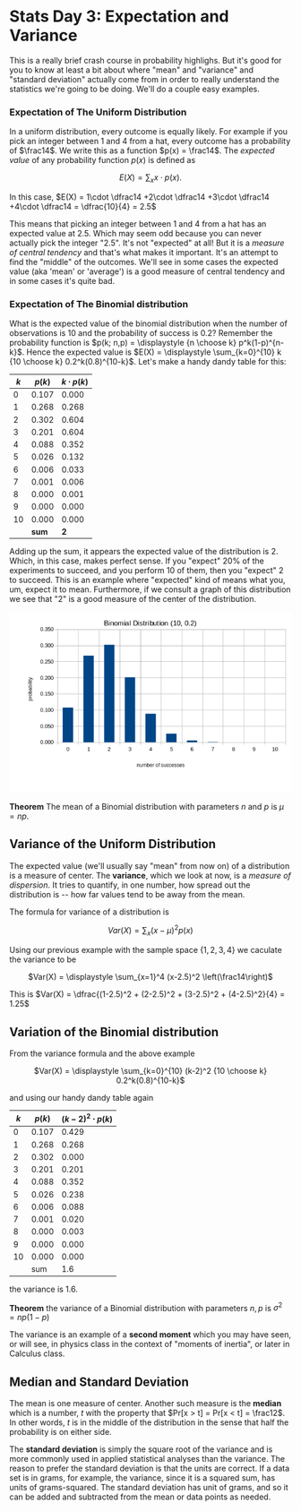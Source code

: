 # Stats Day 3: Expectation and Variance

This is a really brief crash course in probability highlighs. But it's good for you to
know at least a bit about where "mean" and "variance" and "standard deviation" actually
come from in order to really understand the statistics we're going to be doing. We'll do
a couple easy examples.


### Expectation of The Uniform Distribution

In a uniform distribution, every outcome is equally likely. For example if you pick an integer between 1 and 4 from a hat,
every outcome has a probability of $\frac14$. We write this as a function $p(x) = \frac14$. The *expected value* of any
probability function $p(x)$ is defined as

<center>

 $E(X) = \displaystyle
\sum_x x\cdot p(x)$.

</center>

In this case, $E(X) = 1\cdot \dfrac14 +2\cdot \dfrac14 +3\cdot \dfrac14 +4\cdot \dfrac14 = \dfrac{10}{4} = 2.5$

This means that picking an integer between 1 and 4 from a hat has an expected value at 2.5. Which may seem odd because you can never actually pick the integer "2.5". It's not "expected" at all! But it is a *measure of central tendency* and that's what makes it important. It's an attempt to find the "middle" of the outcomes. We'll see in some cases the expected value (aka 'mean' or 'average') is a good measure of central tendency and in some cases it's quite bad.

### Expectation of The Binomial distribution

What is the expected value of the binomial distribution when
the number of observations is 10 and the probability of success is 0.2? Remember the probability function is $p(k; n,p) = \displaystyle {n \choose k} p^k(1-p)^{n-k}$. Hence the expected value is $E(X) = \displaystyle \sum_{k=0}^{10} k {10 \choose k} 0.2^k(0.8)^{10-k}$. Let's make a handy dandy table for this:

<center>

|$k$ | $p(k)$  | $k \cdot p(k)$ |
|----|-------|--------|
| 0  | 0.107 | 0.000  |
| 1  | 0.268 | 0.268  |
| 2  | 0.302 | 0.604  |
| 3  | 0.201 | 0.604  |
| 4  | 0.088 | 0.352  |
| 5  | 0.026 | 0.132  |
| 6  | 0.006 | 0.033  |
| 7  | 0.001 | 0.006  |
| 8  | 0.000 | 0.001  |
| 9  | 0.000 | 0.000  |
| 10 | 0.000 | 0.000  |
|    | **sum**   | **2**      |
</center>

Adding up the sum, it appears the expected value of the
distribution is 2. Which, in this case, makes perfect sense. If you "expect" 20% of the experiments to succeed, and you perform 10 of them, then you "expect" 2 to succeed. This is an example where "expected" kind of means what you, um, expect it to mean. Furthermore, if we consult a graph of this distribution we see that "2" is a good measure of the center of the distribution.


![](binom3.png)

 **Theorem** The mean of a Binomial distribution with parameters $n$ and $p$ is $\mu = np$.

## Variance of the Uniform Distribution

The expected value (we'll usually say "mean" from now on) of a
distribution is a measure of center. The **variance**, which we look at now, is a *measure of dispersion*. It tries to quantify, in one number, how spread out the distribution is -- how far values tend to be away from the mean.

The formula for variance of a distribution is

<center>

$Var(X) = \displaystyle \sum_{x} (x-\mu)^2 p(x)$

</center>

Using our previous example with the sample space $\{1,2,3,4\}$ we caculate the variance to be

<center>

$Var(X) = \displaystyle \sum_{x=1}^4 (x-2.5)^2 \left(\frac14\right)$

</center>

This is $Var(X) = \dfrac{(1-2.5)^2 + (2-2.5)^2 + (3-2.5)^2 + (4-2.5)^2}{4} = 1.25$

## Variation of the Binomial distribution

From the variance formula and the above example

<center>

$Var(X) = \displaystyle \sum_{k=0}^{10} (k-2)^2 {10 \choose k} 0.2^k(0.8)^{10-k}$

</center>

and using our handy dandy table again

<center>

| $k$   | $p(k)$  | $(k-2)^2 \cdot p(k)$ |
|----|-------|----------------|
| 0  | 0.107 | 0.429          |
| 1  | 0.268 | 0.268          |
| 2  | 0.302 | 0.000          |
| 3  | 0.201 | 0.201          |
| 4  | 0.088 | 0.352          |
| 5  | 0.026 | 0.238          |
| 6  | 0.006 | 0.088          |
| 7  | 0.001 | 0.020          |
| 8  | 0.000 | 0.003          |
| 9  | 0.000 | 0.000          |
| 10 | 0.000 | 0.000          |
|    | sum   | 1.6            |

</center>
the variance is 1.6.

**Theorem** the variance of a Binomial distribution with parameters $n,p$ is $\sigma^2 = np(1-p)$

The variance is an example of a **second moment** which you may have seen, or will see, in physics class in the context of "moments of inertia", or later in Calculus class.

## Median and Standard Deviation

The mean is one measure of center. Another such measure is the **median** which is a number, $t$ with the property that $Pr[x > t] = Pr[x < t] = \frac12$. In other words, $t$ is in the middle of the distribution in the sense that half the probability is on either side.

The **standard deviation** is simply the square root of the variance and is more commonly used in applied statistical analyses than the variance. The reason to prefer the standard deviation is that the units are correct. If a data set is in grams, for example, the variance, since it is a squared sum, has units of grams-squared. The standard deviation has unit of grams, and so it can be added and subtracted from the mean or data points as needed.

